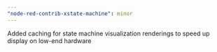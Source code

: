 ```yaml
---
"node-red-contrib-xstate-machine": minor
---
```


Added caching for state machine visualization renderings to speed up display on low-end hardware

